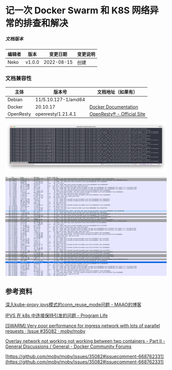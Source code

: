 # 记一次 Docker Swarm 和 K8S 网络异常的排查和解决

##### 文档版本

| 编辑者 | 版本 | 变更日期 | 变更说明 |
| ----- | --- | ------- | ------- |
| Neko | v1.0.0 | 2022-08-15 | 创建 |

### 文档兼容性

| 主体 | 版本号 | 文档地址（如果有） |
| -- | -- | -- |
| Debian | 11/5.10.127-1/amd64 |  |
| Docker | 20.10.17 | [Docker Documentation](https://docs.docker.com/) |
| OpenResty | openresty/1.21.4.1 | [OpenResty® - Official Site](https://openresty.org/en/) |

![a-docker-swarm-and-k8s-networking-issue-troubleshooting-and-fix-record-screenshot-01](assets/a-docker-swarm-and-k8s-networking-issue-troubleshooting-and-fix-record-screenshot-01.png)

![a-docker-swarm-and-k8s-networking-issue-troubleshooting-and-fix-record-screenshot-02](assets/a-docker-swarm-and-k8s-networking-issue-troubleshooting-and-fix-record-screenshot-02.png)

## 参考资料

[深入kube-proxy ipvs模式的conn_reuse_mode问题 - MAAO的博客](https://maao.cloud/2021/01/15/%E6%B7%B1%E5%85%A5kube-proxy%20ipvs%E6%A8%A1%E5%BC%8F%E7%9A%84conn_reuse_mode%E9%97%AE%E9%A2%98/)

[IPVS 在 k8s 中连接保持引发的问题 - Program Life](https://joyous-x.gitbook.io/mbook/part-devops/ipvs_in_k8s)

[[SWARM] Very poor performance for ingress network with lots of parallel requests · Issue #35082 · moby/moby](
https://github.com/moby/moby/issues/35082)

[Overlay network not working not working between two containers - Part II - General Discussions / General - Docker Community Forums](https://forums.docker.com/t/overlay-network-not-working-not-working-between-two-containers-part-ii/116222/3)

[https://github.com/moby/moby/issues/35082#issuecomment-668762331](https://github.com/moby/moby/issues/35082#issuecomment-668762331)
